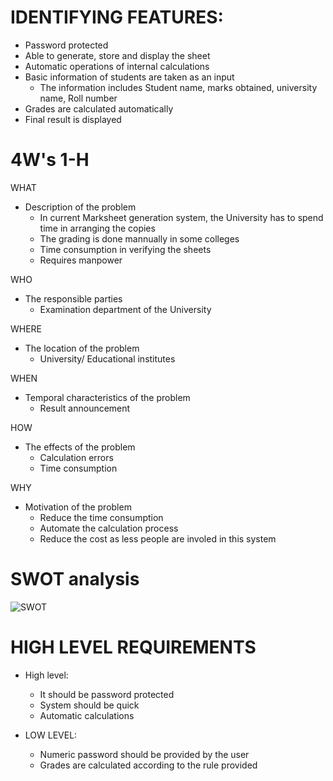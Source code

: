 # IDENTIFYING FEATURES: 
* Password protected
* Able to generate, store and display the sheet
* Automatic operations of internal calculations 
* Basic information of students are taken as an input
    * The information includes Student name, marks obtained, university name, Roll number
* Grades are calculated automatically
* Final result is displayed


# 4W's 1-H
WHAT
* Description of the problem
    * In current Marksheet generation system, the University has to spend time in arranging the copies
    * The grading is done mannually in some colleges
    * Time consumption in verifying the sheets
    * Requires manpower

WHO
* The responsible parties
    * Examination department of the University

WHERE
* The location of the problem
    * University/ Educational institutes 

WHEN
* Temporal characteristics of the problem
    * Result announcement 

HOW
* The effects of the problem
    * Calculation errors
    * Time consumption 

WHY
* Motivation of the problem
    * Reduce the time consumption
    * Automate the calculation process
    * Reduce the cost as less people are involed in this system 
# SWOT analysis
 ![SWOT](https://user-images.githubusercontent.com/66207959/153557024-3f42b70f-6d25-45a0-b476-de9a99074c96.PNG)

# HIGH LEVEL REQUIREMENTS 

* High level:
    * It should be password protected
    * System should be quick
    * Automatic calculations

* LOW LEVEL:
    * Numeric password should be provided by the user
    * Grades are calculated according to the rule provided 

